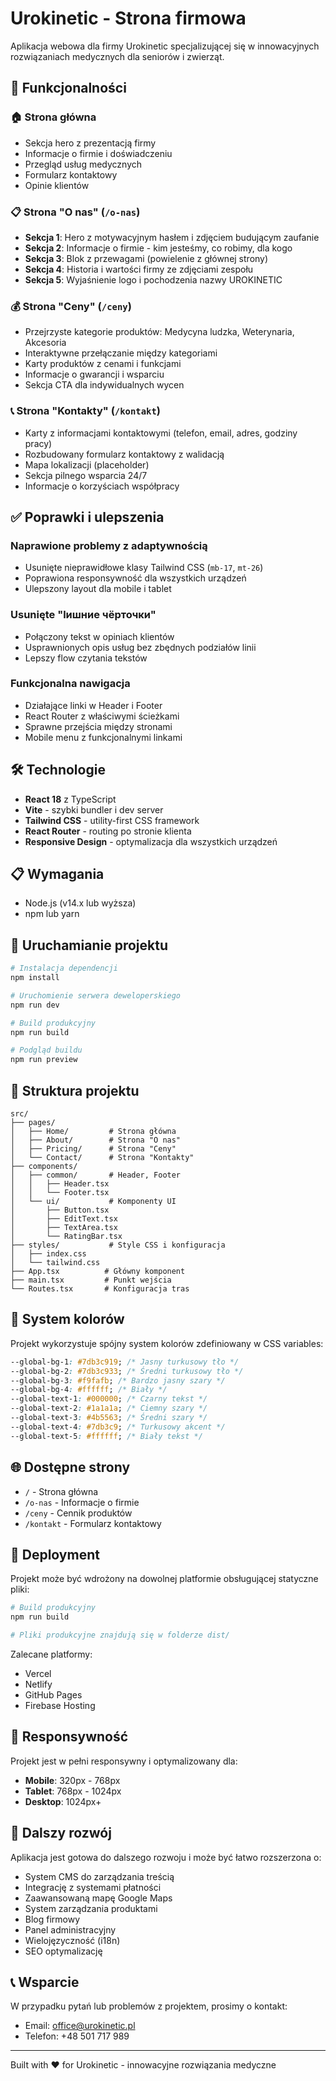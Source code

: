 # Urokinetic - Strona firmowa

Aplikacja webowa dla firmy Urokinetic specjalizującej się w innowacyjnych rozwiązaniach medycznych dla seniorów i zwierząt.

## 🚀 Funkcjonalności

### 🏠 Strona główna

- Sekcja hero z prezentacją firmy
- Informacje o firmie i doświadczeniu
- Przegląd usług medycznych
- Formularz kontaktowy
- Opinie klientów

### 📋 Strona "O nas" (`/o-nas`)

- **Sekcja 1**: Hero z motywacyjnym hasłem i zdjęciem budującym zaufanie
- **Sekcja 2**: Informacje o firmie - kim jesteśmy, co robimy, dla kogo
- **Sekcja 3**: Blok z przewagami (powielenie z głównej strony)
- **Sekcja 4**: Historia i wartości firmy ze zdjęciami zespołu
- **Sekcja 5**: Wyjaśnienie logo i pochodzenia nazwy UROKINETIC

### 💰 Strona "Ceny" (`/ceny`)

- Przejrzyste kategorie produktów: Medycyna ludzka, Weterynaria, Akcesoria
- Interaktywne przełączanie między kategoriami
- Karty produktów z cenami i funkcjami
- Informacje o gwarancji i wsparciu
- Sekcja CTA dla indywidualnych wycen

### 📞 Strona "Kontakty" (`/kontakt`)

- Karty z informacjami kontaktowymi (telefon, email, adres, godziny pracy)
- Rozbudowany formularz kontaktowy z walidacją
- Mapa lokalizacji (placeholder)
- Sekcja pilnego wsparcia 24/7
- Informacje o korzyściach współpracy

## ✅ Poprawki i ulepszenia

### Naprawione problemy z adaptywnością

- Usunięte nieprawidłowe klasy Tailwind CSS (`mb-17`, `mt-26`)
- Poprawiona responsywność dla wszystkich urządzeń
- Ulepszony layout dla mobile i tablet

### Usunięte "lишние чёрточки"

- Połączony tekst w opiniach klientów
- Usprawnionych opis usług bez zbędnych podziałów linii
- Lepszy flow czytania tekstów

### Funkcjonalna nawigacja

- Działające linki w Header i Footer
- React Router z właściwymi ścieżkami
- Sprawne przejścia między stronami
- Mobile menu z funkcjonalnymi linkami

## 🛠️ Technologie

- **React 18** z TypeScript
- **Vite** - szybki bundler i dev server
- **Tailwind CSS** - utility-first CSS framework
- **React Router** - routing po stronie klienta
- **Responsive Design** - optymalizacja dla wszystkich urządzeń

## 📋 Wymagania

- Node.js (v14.x lub wyższa)
- npm lub yarn

## 🚀 Uruchamianie projektu

```bash
# Instalacja dependencji
npm install

# Uruchomienie serwera deweloperskiego
npm run dev

# Build produkcyjny
npm run build

# Podgląd buildu
npm run preview
```

## 📁 Struktura projektu

```
src/
├── pages/
│   ├── Home/         # Strona główna
│   ├── About/        # Strona "O nas"
│   ├── Pricing/      # Strona "Ceny"
│   └── Contact/      # Strona "Kontakty"
├── components/
│   ├── common/       # Header, Footer
│   │   ├── Header.tsx
│   │   └── Footer.tsx
│   └── ui/           # Komponenty UI
│       ├── Button.tsx
│       ├── EditText.tsx
│       ├── TextArea.tsx
│       └── RatingBar.tsx
├── styles/           # Style CSS i konfiguracja
│   ├── index.css
│   └── tailwind.css
├── App.tsx          # Główny komponent
├── main.tsx         # Punkt wejścia
└── Routes.tsx       # Konfiguracja tras
```

## 🎨 System kolorów

Projekt wykorzystuje spójny system kolorów zdefiniowany w CSS variables:

```css
--global-bg-1: #7db3c919; /* Jasny turkusowy tło */
--global-bg-2: #7db3c933; /* Średni turkusowy tło */
--global-bg-3: #f9fafb; /* Bardzo jasny szary */
--global-bg-4: #ffffff; /* Biały */
--global-text-1: #000000; /* Czarny tekst */
--global-text-2: #1a1a1a; /* Ciemny szary */
--global-text-3: #4b5563; /* Średni szary */
--global-text-4: #7db3c9; /* Turkusowy akcent */
--global-text-5: #ffffff; /* Biały tekst */
```

## 🌐 Dostępne strony

- `/` - Strona główna
- `/o-nas` - Informacje o firmie
- `/ceny` - Cennik produktów
- `/kontakt` - Formularz kontaktowy

## 🚀 Deployment

Projekt może być wdrożony na dowolnej platformie obsługującej statyczne pliki:

```bash
# Build produkcyjny
npm run build

# Pliki produkcyjne znajdują się w folderze dist/
```

Zalecane platformy:

- Vercel
- Netlify
- GitHub Pages
- Firebase Hosting

## 📱 Responsywność

Projekt jest w pełni responsywny i optymalizowany dla:

- **Mobile**: 320px - 768px
- **Tablet**: 768px - 1024px
- **Desktop**: 1024px+

## 🔧 Dalszy rozwój

Aplikacja jest gotowa do dalszego rozwoju i może być łatwo rozszerzona o:

- System CMS do zarządzania treścią
- Integrację z systemami płatności
- Zaawansowaną mapę Google Maps
- System zarządzania produktami
- Blog firmowy
- Panel administracyjny
- Wielojęzyczność (i18n)
- SEO optymalizację

## 📞 Wsparcie

W przypadku pytań lub problemów z projektem, prosimy o kontakt:

- Email: office@urokinetic.pl
- Telefon: +48 501 717 989

---

Built with ❤️ for Urokinetic - innowacyjne rozwiązania medyczne
